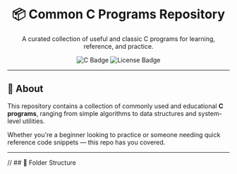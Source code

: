 <h1 align="center">📦 Common C Programs Repository</h1>

<p align="center">
  A curated collection of useful and classic C programs for learning, reference, and practice.
</p>

<p align="center">
  <img src="https://img.shields.io/badge/C-Language-00599C?style=for-the-badge&logo=c&logoColor=white" alt="C Badge"/>
  <img src="https://img.shields.io/badge/License-MIT-green.svg?style=for-the-badge" alt="License Badge"/>
</p>

---

## 📖 About

This repository contains a collection of commonly used and educational **C programs**, ranging from simple algorithms to data structures and system-level utilities.

Whether you're a beginner looking to practice or someone needing quick reference code snippets — this repo has you covered.

---

// ## 📂 Folder Structure

